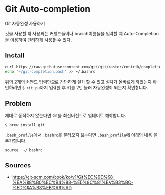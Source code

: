 # Git Auto-completion

Git 자동완성 사용하기

깃을 사용할 때 사용되는 커맨드들이나 branch이름들을 입력할 떄 Auto-Completion을
이용하여 편리하게 사용할 수 있다. 

## Install
```sh
curl https://raw.githubusercontent.com/git/git/master/contrib/completion/git-completion.bash > ~/git-completion.bash
echo '~/git-completion.bash' >> ~/.bashrc
```

위의 2개의 커맨드 입력만으로 간단하게 설치 할 수 있고 설치가 올바르게 되었는지 
확인하려면 `$ git pu`까지 입력한 후 <Tab>키를 2번 눌러 자동완성이 되는지 
확인합니다.  

## Problem
제대로 동작하지 않는다면 Git을 최신버전으로 업데이트 해야합니다. 
```
$ brew install git
```

`.bash_profile`에서 `.bashrc`를 불러오지 않는다면 `.bash_profile`에 아래의 내용
을 추가합니다.
```
source  ~/.bashrc
```
## Sources

* https://git-scm.com/book/ko/v1/Git%EC%9D%98-%EA%B8%B0%EC%B4%88-%ED%8C%81%EA%B3%BC-%ED%8A%B8%EB%A6%AD
